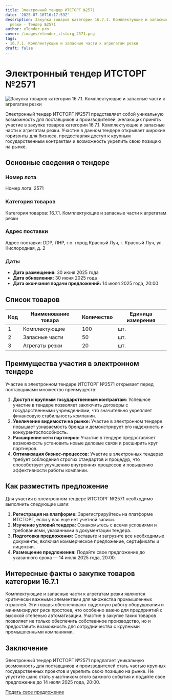 ```yaml
---
title: Электронный тендер ИТСТОРГ №2571
date: '2025-07-10T16:17:59Z'
description: Закупка товаров категории 16.7.1. Комплектующие и запасные части к агрегатам
  резки - Тендер №2571
author: eTender.pro
cover: /images/etender_itstorg_2571.png
tags:
- 16.7.1. Комплектующие и запасные части к агрегатам резки
draft: false
---
```

# Электронный тендер ИТСТОРГ №2571

![Закупка товаров категории 16.7.1. Комплектующие и запасные части к агрегатам резки](/images/etender_itstorg_2571.png)

Электронный тендер ИТСТОРГ №2571 представляет собой уникальную возможность для поставщиков и производителей, желающих принять участие в закупке товаров категории 16.7.1. Комплектующие и запасные части к агрегатам резки. Участие в данном тендере открывает широкие горизонты для бизнеса, предоставляя доступ к крупным государственным контрактам и возможность укрепить свою позицию на рынке.

## Основные сведения о тендере

### Номер лота
Номер лота: 2571

### Категория товаров
Категория товаров: 16.7.1. Комплектующие и запасные части к агрегатам резки

### Адрес поставки
Адрес поставки: DDP, ЛНР, г.о. город Красный Луч, г. Красный Луч, ул. Кислородная, д. 2

### Даты
- **Дата размещения:** 30 июня 2025 года
- **Дата обновления:** 30 июня 2025 года
- **Дата окончания подачи предложений:** 14 июля 2025 года, 20:00

## Список товаров

| Код | Наименование товара | Количество | Единица измерения |
| --- | --- | --- | --- |
| 1 | Комплектующие | 100 | шт. |
| 2 | Запасные части | 50 | шт. |
| 3 | Агрегаты резки | 20 | шт. |

## Преимущества участия в электронном тендере

Участие в электронном тендере ИТСТОРГ №2571 открывает перед поставщиками множество преимуществ:

1. **Доступ к крупным государственным контрактам:** Успешное участие в тендере позволяет заключить договоры с государственными учреждениями, что значительно укрепляет финансовую стабильность компании.
2. **Увеличение видимости на рынке:** Участие в электронном тендере повышает узнаваемость бренда и демонстрирует его надежность и конкурентоспособность.
3. **Расширение сети партнеров:** Участие в тендере предоставляет возможность установить новые деловые связи и расширить круг партнеров.
4. **Оптимизация бизнес-процессов:** Участие в электронных тендерах требует соблюдения строгих стандартов и процедур, что способствует улучшению внутренних процессов и повышению эффективности работы компании.

## Как разместить предложение

Для участия в электронном тендере ИТСТОРГ №2571 необходимо выполнить следующие шаги:

1. **Регистрация на платформе:** Зарегистрируйтесь на платформе ИТСТОРГ, если у вас еще нет учетной записи.
2. **Изучение условий тендера:** Ознакомьтесь с всеми условиями и требованиями, указанными в документации тендера.
3. **Подготовка предложения:** Составьте и загрузите все необходимые документы, включая коммерческое предложение, сертификаты и лицензии.
4. **Размещение предложения:** Подайте свое предложение до указанного срока — 14 июля 2025 года, 20:00.

## Интересные факты о закупке товаров категории 16.7.1

Комплектующие и запасные части к агрегатам резки являются критически важными элементами для множества промышленных отраслей. Эти товары обеспечивают надежную работу оборудования и минимизируют риск простоев, что особенно важно для предприятий с высокой степенью автоматизации. Участие в закупке таких товаров позволяет не только обеспечить собственное производство, но и предоставить возможность для сотрудничества с крупными промышленными компаниями.

## Заключение

Электронный тендер ИТСТОРГ №2571 предлагает уникальную возможность для поставщиков и производителей стать частью крупных государственных проектов и укрепить свою позицию на рынке. Не упустите шанс стать участником этого важного события и подайте свое предложение до 14 июля 2025 года, 20:00.

[Подать свое предложение](https://itstorg.ru/tender-2571?utm_source=etender)